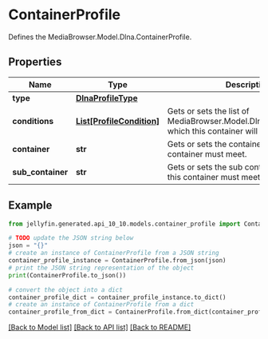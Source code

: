 # ContainerProfile

Defines the MediaBrowser.Model.Dlna.ContainerProfile.

## Properties

Name | Type | Description | Notes
------------ | ------------- | ------------- | -------------
**type** | [**DlnaProfileType**](DlnaProfileType.md) |  | [optional] 
**conditions** | [**List[ProfileCondition]**](ProfileCondition.md) | Gets or sets the list of MediaBrowser.Model.Dlna.ProfileCondition which this container will be applied to. | [optional] 
**container** | **str** | Gets or sets the container(s) which this container must meet. | [optional] 
**sub_container** | **str** | Gets or sets the sub container(s) which this container must meet. | [optional] 

## Example

```python
from jellyfin.generated.api_10_10.models.container_profile import ContainerProfile

# TODO update the JSON string below
json = "{}"
# create an instance of ContainerProfile from a JSON string
container_profile_instance = ContainerProfile.from_json(json)
# print the JSON string representation of the object
print(ContainerProfile.to_json())

# convert the object into a dict
container_profile_dict = container_profile_instance.to_dict()
# create an instance of ContainerProfile from a dict
container_profile_from_dict = ContainerProfile.from_dict(container_profile_dict)
```
[[Back to Model list]](../README.md#documentation-for-models) [[Back to API list]](../README.md#documentation-for-api-endpoints) [[Back to README]](../README.md)


